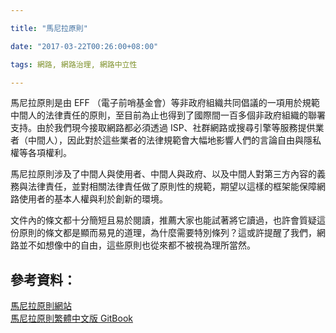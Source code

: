 ```yaml
---

title: "馬尼拉原則"

date: "2017-03-22T00:26:00+08:00"

tags: 網路, 網路治理, 網路中立性

---
```


馬尼拉原則是由 EFF （電子前哨基金會）等非政府組織共同倡議的一項用於規範中間人的法律責任的原則，至目前為止也得到了國際間一百多個非政府組織的聯署支持。由於我們現今接取網路都必須透過 ISP、社群網路或搜尋引擎等服務提供業者（中間人），因此對於這些業者的法律規範會大幅地影響人們的言論自由與隱私權等各項權利。

馬尼拉原則涉及了中間人與使用者、中間人與政府、以及中間人對第三方內容的義務與法律責任，並對相關法律責任做了原則性的規範，期望以這樣的框架能保障網路使用者的基本人權與利於創新的環境。

文件內的條文都十分簡短且易於閱讀，推薦大家也能試著將它讀過，也許會質疑這份原則的條文都是顯而易見的道理，為什麼需要特別條列？這或許提醒了我們，網路並不如想像中的自由，這些原則也從來都不被視為理所當然。

## 參考資料：

[馬尼拉原則網站](https://www.manilaprinciples.org)  
[馬尼拉原則繁體中文版 GitBook](https://nninlaw.gitbooks.io/manila-principles/)
